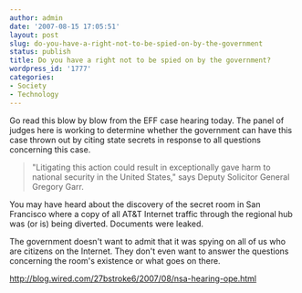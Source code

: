 ```yaml
---
author: admin
date: '2007-08-15 17:05:51'
layout: post
slug: do-you-have-a-right-not-to-be-spied-on-by-the-government
status: publish
title: Do you have a right not to be spied on by the government?
wordpress_id: '1777'
categories:
- Society
- Technology
---
```

Go read this blow by blow from the EFF case hearing today. The panel of judges here is working to determine whether the government can have this case thrown out by citing state secrets in response to all questions concerning this case.
<blockquote>"Litigating this action could result in exceptionally gave harm to national security in the United States," says Deputy Solicitor General Gregory Garr.</blockquote>
You may have heard about the discovery of the secret room in San Francisco where a copy of all AT&amp;T Internet traffic through the regional hub was (or is) being diverted. Documents were leaked.

The government doesn't want to admit that it was spying on all of us who are citizens on the Internet. They don't even want to answer the questions concerning the room's existence or what goes on there.

<a href="http://blog.wired.com/27bstroke6/2007/08/nsa-hearing-ope.html">http://blog.wired.com/27bstroke6/2007/08/nsa-hearing-ope.html</a>
